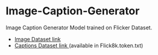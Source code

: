 # Image-Caption-Generator
Image Caption Generator Model trained on Flicker Dataset.

- <a href='https://github.com/jbrownlee/Datasets/releases/download/Flickr8k/Flickr8k_Dataset.zip' >Image Dataset link </a> 
- <a href= 'https://github.com/jbrownlee/Datasets/releases/download/Flickr8k/Flickr8k_text.zip' >Captions Dataset link </a> (available in Flick8k.token.txt)
